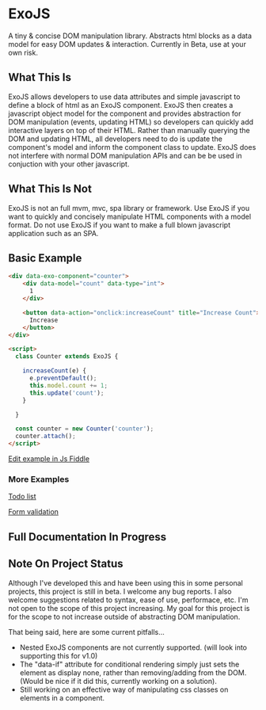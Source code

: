 # ExoJS
A tiny & concise DOM manipulation library. Abstracts html blocks as a data model for easy DOM updates & interaction. Currently in Beta, use at your own risk.

## What This Is
ExoJS allows developers to use data attributes and simple javascript to define a block of html as an ExoJS component. ExoJS then creates a javascript object model for the component and provides abstraction for DOM manipulation (events, updating HTML) so developers can quickly add interactive layers on top of their HTML. Rather than manually querying the DOM and updating HTML, all developers need to do is update the component's model and inform the component class to update. ExoJS does not interfere with normal DOM manipulation APIs and can be be used in conjuction with your other javascript.

## What This Is Not
ExoJS is not an full mvm, mvc, spa library or framework. Use ExoJS if you want to quickly and concisely manipulate HTML components with a model format. Do not use ExoJS if you want to make a full blown javascript application such as an SPA.

## Basic Example
```html
<div data-exo-component="counter">
    <div data-model="count" data-type="int">
      1
    </div>

    <button data-action="onclick:increaseCount" title="Increase Count">
      Increase
    </button>
</div>

<script>
  class Counter extends ExoJS {

    increaseCount(e) {
      e.preventDefault();
      this.model.count += 1;
      this.update('count');
    }

  }

  const counter = new Counter('counter');
  counter.attach();
</script>
```
[Edit example in Js Fiddle](https://jsfiddle.net/ianchouinard/n5pcgavs/)

### More Examples
[Todo list](https://jsfiddle.net/ianchouinard/nd7640tx/92/)

[Form validation](https://jsfiddle.net/ianchouinard/fohpq52j/)

## Full Documentation In Progress

## Note On Project Status
Although I've developed this and have been using this in some personal projects, this project is still in beta. I welcome any bug reports. I also welcome suggestions related to syntax, ease of use, performace, etc. I'm not open to the scope of this project increasing. My goal for this project is for the scope to not increase outside of abstracting DOM manipulation.

That being said, here are some current pitfalls...
* Nested ExoJS components are not currently supported. (will look into supporting this for v1.0)
* The "data-if" attribute for conditional rendering simply just sets the element as display none, rather than removing/adding from the DOM. (Would be nice if it did this, currently working on a solution).
* Still working on an effective way of manipulating css classes on  elements in a component.
